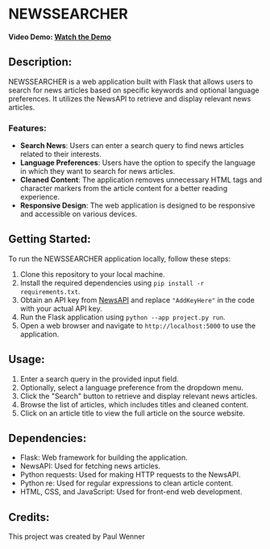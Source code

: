 # NEWSSEARCHER

#### Video Demo: [Watch the Demo](https://youtu.be/FsQAlZOAmLQ)

## Description:

NEWSSEARCHER is a web application built with Flask that allows users to search for news articles based on specific keywords and optional language preferences. It utilizes the NewsAPI to retrieve and display relevant news articles.

### Features:

- **Search News**: Users can enter a search query to find news articles related to their interests.
- **Language Preferences**: Users have the option to specify the language in which they want to search for news articles.
- **Cleaned Content**: The application removes unnecessary HTML tags and character markers from the article content for a better reading experience.
- **Responsive Design**: The web application is designed to be responsive and accessible on various devices.

## Getting Started:

To run the NEWSSEARCHER application locally, follow these steps:

1. Clone this repository to your local machine.
2. Install the required dependencies using `pip install -r requirements.txt`.
3. Obtain an API key from [NewsAPI](https://newsapi.org/) and replace `"AddKeyHere"` in the code with your actual API key.
4. Run the Flask application using `python --app project.py run`.
5. Open a web browser and navigate to `http://localhost:5000` to use the application.

## Usage:

1. Enter a search query in the provided input field.
2. Optionally, select a language preference from the dropdown menu.
3. Click the "Search" button to retrieve and display relevant news articles.
4. Browse the list of articles, which includes titles and cleaned content.
5. Click on an article title to view the full article on the source website.

## Dependencies:

- Flask: Web framework for building the application.
- NewsAPI: Used for fetching news articles.
- Python requests: Used for making HTTP requests to the NewsAPI.
- Python re: Used for regular expressions to clean article content.
- HTML, CSS, and JavaScript: Used for front-end web development.

## Credits:

This project was created by Paul Wenner




